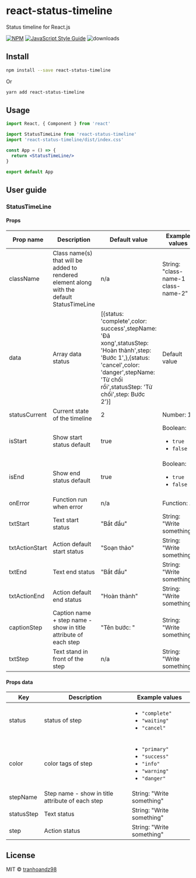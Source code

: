 # react-status-timeline

Status timeline for React.js

[![NPM](https://img.shields.io/npm/v/react-status-timeline.svg)](https://www.npmjs.com/package/react-status-timeline) [![JavaScript Style Guide](https://img.shields.io/badge/code_style-standard-brightgreen.svg)](https://standardjs.com)
![downloads](https://img.shields.io/npm/dt/react-status-timeline)

## Install

```bash
npm install --save react-status-timeline
```
Or
```bash
yarn add react-status-timeline
```
## Usage

```jsx
import React, { Component } from 'react'

import StatusTimeLine from 'react-status-timeline'
import 'react-status-timeline/dist/index.css'

const App = () => {
  return <StatusTimeLine/>
}

export default App
```
## User guide

### StatusTimeLine
#### Props

| Prop name | Description                                                                                | Default value | Example values                      |
| --------- | ------------------------------------------------------------------------------------------ | ------------- | ----------------------------------- |
| className | Class name(s) that will be added to rendered element along with the default StatusTimeLine | n/a           | String: "class-name-1 class-name-2" |
data|Array data status|[{status: 'complete',color: success',stepName: 'Đã xong',statusStep: 'Hoàn thành',step: 'Bước 1',},{status: 'cancel',color: 'danger',stepName: 'Từ chối rồi',statusStep: 'Từ chối',step: Bước 2'}]|Default value|
statusCurrent|Current state of the timeline|2|Number: 1|
isStart|Show start status default| true|Boolean: <ul><li>`true`</li><li>`false`</li></ul>|
isEnd|Show end status default| true|Boolean: <ul><li>`true`</li><li>`false`</li></ul>|
onError|Function run when error|n/a|Function: ...
txtStart|Text start status| "Bắt đầu"|String: "Write something"|
txtActionStart|Action default start status|"Soạn thảo"|String: "Write something"|
txtEnd|Text end status| "Bắt đầu"|String: "Write something"|
txtActionEnd|Action default end status|"Hoàn thành"|String: "Write something"|
captionStep|Caption name + step name - show in title attribute of each step|"Tên bước: "|String: "Write something"|
txtStep|Text stand in front of the step| n/a|String: "Write something"|

#### Props data
|Key|Description|Example values|
|----|----|----|
status|status of step| <ul><li>`"complete"`</li><li>`"waiting"`</li><li>`"cancel"`</li></ul>|
color| color tags of step|<ul><li>`"primary"`</li><li>`"success"`</li><li>`"info"`</li><li>`"warning"`</li><li>`"danger"`</li></ul>|
stepName|Step name - show in title attribute of each step|String: "Write something"|
statusStep|Text status|String: "Write something"|
step|Action status|String: "Write something"

## License

MIT © [tranhoandz98](https://github.com/tranhoandz98)
